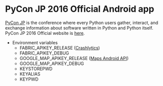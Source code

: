 # PyCon JP 2016 Official Android app

[PyCon JP](http://www.pycon.jp/) is the conference where every Python users gather, interact, and exchange information about software written in Python and Python itself.  
PyCon JP 2016 Official website is [here](https://pycon.jp/2016/).

* Environment variables
  * FABRIC_APIKEY_RELEASE ([Crashlytics](https://fabric.io/kits/android/crashlytics))
  * FABRIC_APIKEY_DEBUG
  * GOOGLE_MAP_APIKEY_RELEASE ([Maps Android API](https://developers.google.com/maps/documentation/android-api/?hl=ja))
  * GOOGLE_MAP_APIKEY_DEBUG
  * KEYSTOREPWD
  * KEYALIAS
  * KEYPWD

